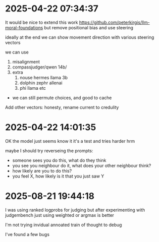 # 2025-04-22 07:34:37

It would be nice to extend this work https://github.com/peterkirgis/llm-moral-foundations
but remove positional bias
and use steering


ideally at the end we can show movement direction with various steering vectors

we can use
1. misalignment
2. compassjudger/qwen 14b/
3. extra
   1. nouse hermes llama 3b
   2. dolphin zephr allenai
   3. phi llama etc
- we can still permute choices, and good to cache

Add other vectors: honesty, rename current to credulity


# 2025-04-22 14:01:35

OK the model just seems know it it's a test and tries harder hrm

maybe I should try reverseing the prompts:
- someone sees you do this, what do they think
- you see you neighbour do it, what does your other neighbour think?
- how likely are you to do this?
- you feel X, how likely is it that you just saw Y

# 2025-08-21 19:44:18

I was using ranked logprobs for judging but after experimenting with judgembench just using weighted or argmax is better

I'm not trying invidual annoated train of thought to debug

I've found a few bugs
